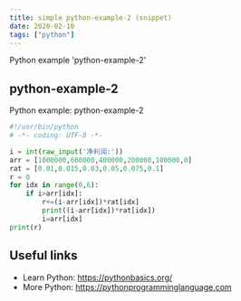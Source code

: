 ```yaml
---
title: simple python-example-2 (snippet)
date: 2020-02-10
tags: ["python"]
---
```

Python example 'python-example-2'


## python-example-2

Python example: python-example-2

```python
#!/usr/bin/python
# -*- coding: UTF-8 -*-

i = int(raw_input('净利润:'))
arr = [1000000,600000,400000,200000,100000,0]
rat = [0.01,0.015,0.03,0.05,0.075,0.1]
r = 0
for idx in range(0,6):
    if i>arr[idx]:
        r+=(i-arr[idx])*rat[idx]
        print((i-arr[idx])*rat[idx])
        i=arr[idx]
print(r)


```

## Useful links

- Learn Python: https://pythonbasics.org/
- More Python: https://pythonprogramminglanguage.com
